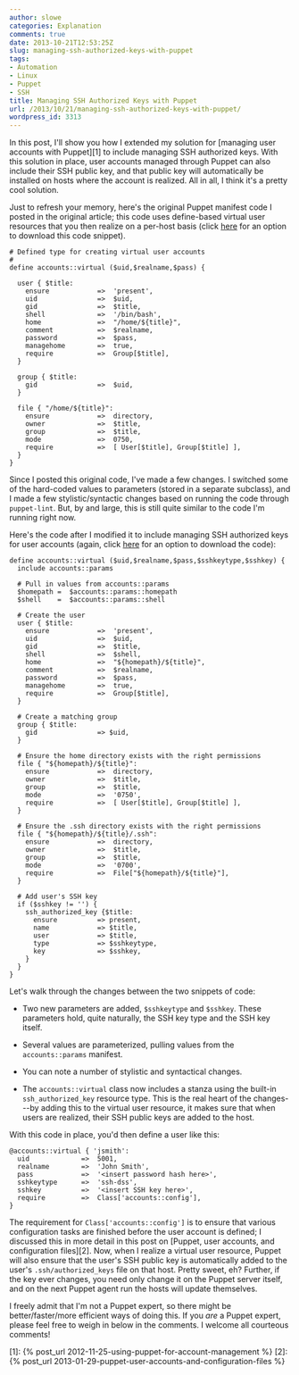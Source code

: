 ```yaml
---
author: slowe
categories: Explanation
comments: true
date: 2013-10-21T12:53:25Z
slug: managing-ssh-authorized-keys-with-puppet
tags:
- Automation
- Linux
- Puppet
- SSH
title: Managing SSH Authorized Keys with Puppet
url: /2013/10/21/managing-ssh-authorized-keys-with-puppet/
wordpress_id: 3313
---
```


In this post, I'll show you how I extended my solution for [managing user accounts with Puppet][1] to include managing SSH authorized keys. With this solution in place, user accounts managed through Puppet can also include their SSH public key, and that public key will automatically be installed on hosts where the account is realized. All in all, I think it's a pretty cool solution.

Just to refresh your memory, here's the original Puppet manifest code I posted in the original article; this code uses define-based virtual user resources that you then realize on a per-host basis (click [here](https://gist.github.com/lowescott/4050213) for an option to download this code snippet).

``` puppet
# Defined type for creating virtual user accounts
#
define accounts::virtual ($uid,$realname,$pass) {

  user { $title:
    ensure            =>  'present',
    uid               =>  $uid,
    gid               =>  $title,
    shell             =>  '/bin/bash',
    home              =>  "/home/${title}",
    comment           =>  $realname,
    password          =>  $pass,
    managehome        =>  true,
    require           =>  Group[$title],
  }

  group { $title:
    gid               =>  $uid,
  }

  file { "/home/${title}":
    ensure            =>  directory,
    owner             =>  $title,
    group             =>  $title,
    mode              =>  0750,
    require           =>  [ User[$title], Group[$title] ],
  }
}
```

Since I posted this original code, I've made a few changes. I switched some of the hard-coded values to parameters (stored in a separate subclass), and I made a few stylistic/syntactic changes based on running the code through `puppet-lint`. But, by and large, this is still quite similar to the code I'm running right now.

Here's the code after I modified it to include managing SSH authorized keys for user accounts (again, click [here](https://gist.github.com/lowescott/7064759) for an option to download the code):

``` puppet
define accounts::virtual ($uid,$realname,$pass,$sshkeytype,$sshkey) {
  include accounts::params

  # Pull in values from accounts::params
  $homepath =  $accounts::params::homepath
  $shell    =  $accounts::params::shell

  # Create the user
  user { $title:
    ensure            =>  'present',
    uid               =>  $uid,
    gid               =>  $title,
    shell             =>  $shell,
    home              =>  "${homepath}/${title}",
    comment           =>  $realname,
    password          =>  $pass,
    managehome        =>  true,
    require           =>  Group[$title],
  }

  # Create a matching group
  group { $title:
    gid               => $uid,
  }

  # Ensure the home directory exists with the right permissions
  file { "${homepath}/${title}":
    ensure            =>  directory,
    owner             =>  $title,
    group             =>  $title,
    mode              =>  '0750',
    require           =>  [ User[$title], Group[$title] ],
  }

  # Ensure the .ssh directory exists with the right permissions
  file { "${homepath}/${title}/.ssh":
    ensure            =>  directory,
    owner             =>  $title,
    group             =>  $title,
    mode              =>  '0700',
    require           =>  File["${homepath}/${title}"],
  }

  # Add user's SSH key
  if ($sshkey != '') {
    ssh_authorized_key {$title:
      ensure          => present,
      name            => $title,
      user            => $title,
      type            => $sshkeytype,
      key             => $sshkey,
    }
  }
}
```

Let's walk through the changes between the two snippets of code:

* Two new parameters are added, `$sshkeytype` and `$sshkey`. These parameters hold, quite naturally, the SSH key type and the SSH key itself.

* Several values are parameterized, pulling values from the `accounts::params` manifest.

* You can note a number of stylistic and syntactical changes.

* The `accounts::virtual` class now includes a stanza using the built-in `ssh_authorized_key` resource type. This is the real heart of the changes---by adding this to the virtual user resource, it makes sure that when users are realized, their SSH public keys are added to the host.

With this code in place, you'd then define a user like this:

``` puppet
@accounts::virtual { 'jsmith':
  uid             =>  5001,
  realname        =>  'John Smith',
  pass            =>  '<insert password hash here>',
  sshkeytype      =>  'ssh-dss',
  sshkey          =>  '<insert SSH key here>',
  require         =>  Class['accounts::config'],
}
```

The requirement for `Class['accounts::config']` is to ensure that various configuration tasks are finished before the user account is defined; I discussed this in more detail in this post on [Puppet, user accounts, and configuration files][2]. Now, when I realize a virtual user resource, Puppet will also ensure that the user's SSH public key is automatically added to the user's `.ssh/authorized_keys` file on that host. Pretty sweet, eh? Further, if the key ever changes, you need only change it on the Puppet server itself, and on the next Puppet agent run the hosts will update themselves.

I freely admit that I'm not a Puppet expert, so there might be better/faster/more efficient ways of doing this. If you _are_ a Puppet expert, please feel free to weigh in below in the comments. I welcome all courteous comments!


[1]: {% post_url 2012-11-25-using-puppet-for-account-management %}
[2]: {% post_url 2013-01-29-puppet-user-accounts-and-configuration-files %}
